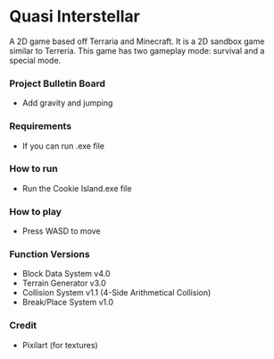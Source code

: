 # Quasi Interstellar
A 2D game based off Terraria and Minecraft. It is a 2D sandbox game similar
to Terreria. This game has two gameplay mode: survival and a special mode.

### Project Bulletin Board
- Add gravity and jumping

### Requirements
- If you can run .exe file

### How to run
- Run the Cookie Island.exe file

### How to play
- Press WASD to move

### Function Versions
- Block Data System v4.0
- Terrain Generator v3.0
- Collision System v1.1 (4-Side Arithmetical Collision)
- Break/Place System v1.0

### Credit
- Pixilart (for textures)
